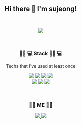 ## <div align="center" font-size="40pt;">Hi there 👋 I'm sujeong!</div>  

<br>

<p align='center'>
  <a href="https://github.com/anuraghazra/github-readme-stats">
    <img src="https://github-readme-stats.vercel.app/api?username=santa9405&show_icons=true&theme=prussian&count_private=true"/>
  </a>
</p>

<br>

### <div align="center">👨🏻 💻 Stack 👨🏻 💻</div>
<p align='center'>Techs that I've used at least once</p>
<p align='center'>
  <img src="https://img.shields.io/badge/Java-007396?style=flat-square&logo=Java&logoColor=white"/>
  <img src="https://img.shields.io/badge/HTML5-E34F26?style=flat-square&logo=HTML5&logoColor=white"/>
  <img src="https://img.shields.io/badge/CSS3-1572B6?style=flat-square&logo=CSS3&logoColor=white"/>
  <img src="https://img.shields.io/badge/JavaScript-F7DF1E?style=flat-square&logo=JavaScript&logoColor=white"/>
  <br>
  <img src="https://img.shields.io/badge/jQuery-0769AD?style=flat-square&logo=jQuery&logoColor=white"/>
  <img src="https://img.shields.io/badge/Oracle-F80000?style=flat-square&logo=Oracle&logoColor=white"/>
  <img src="https://img.shields.io/badge/Spring-6DB33F?style=flat-square&logo=Spring&logoColor=white"/>
</p>
<br>
<h3 align='center'>👏🏻 ME 👏🏻</h3>
<p align='center'>
  <a href="https://santa9405.github.io/" target="_blank">
    <img src="https://img.shields.io/badge/Blog-181717?style=flat-square&logo=GitHub&logoColor=white"/>
  </a>
  <a href="mailto:tytyty9336.gmail.com" target="_blank">
    <img src="https://img.shields.io/badge/Gmail-d14836?style=flat-square&logo=Gmail&logoColor=white"/>
  </a>
</p>
<br>
